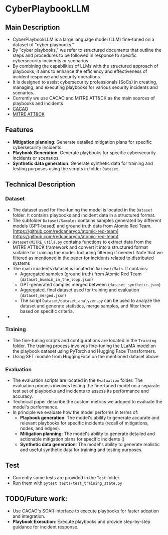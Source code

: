 # CyberPlaybookLLM 

## Main Description

 - CyberPlaybookLLM is a large language model (LLM) fine-tuned on a dataset of "cyber playbooks."
 - By "cyber playbooks," we refer to structured documents that outline the steps and procedures to be followed in response to specific cybersecurity incidents or scenarios.
 - By combining the capabilities of LLMs with the structured approach of playbooks, it aims to enhance the efficiency and effectiveness of incident response and security operations.
 - It is designed to assist cybersecurity professionals (SoCs) in creating, managing, and executing playbooks for various security incidents and scenarios. 
 - Currently we use CACAO and MITRE ATT&CK as the main sources of playbooks and incidents
 - [CACAO](https://cacao.mitre.org/)
 - [MITRE ATT&CK](https://attack.mitre.org/)

## Features
- **Mitigation planning**: Generate detailed mitigation plans for specific cybersecurity incidents.
- **Playbook Generation**: Generate playbooks for specific cybersecurity incidents or scenarios.
- **Synthetic data generation**: Generate synthetic data for training and testing purposes using the scripts in folder `Dataset`.


## Technical Description
### Dataset 
 - The dataset used for fine-tuning the model is located in the `Dataset` folder. It contains playbooks and incident data in a structured format.
 - The subfolder `Dataset/Samples` contains samples generated by different models (GPT-based) and ground truth data from Atomic Red Team. [https://github.com/redcanaryco/atomic-red-team](https://github.com/redcanaryco/atomic-red-team) 
 - `Dataset\MITRE_utils.py` contains functions to extract data from the MITRE ATT&CK framework and convert it into a structured format suitable for training the model. Including filtering if needed. Note that we filtered as mentioned in the paper for incidents related to distributed systems
 - The main incidents dataset is located in `Dataset/Main`. It contains:
   - Aggregated samples (ground truth) from Atomic Red Team (`dataset_humain_in_the_loop.json`) 
   - GPT-generated samples merged between (`dataset_synthetic.json`)
   - Aggregated, final dataset used for training and evaluation (`dataset_merged.json`)
   - The script `Dataset/dataset_analyzer.py` can be used to analyze the dataset and generate statistics, merge samples, and filter them based on specific criteria.
 - 
### Training
 - The fine-tuning scripts and configurations are located in the `Training` folder. The training process involves fine-tuning the LLaMA model on the playbook dataset using PyTorch and Hugging Face Transformers.
 - Using SFT module from HuggingFace on the mentioned dataset above 

### Evaluation
 - The evaluation scripts are located in the `Evaluation` folder. The evaluation process involves testing the fine-tuned model on a separate test set of playbooks and incidents to assess its performance and accuracy.
 - Technical paper describe the custom metrics we adoped to evaluate the model's performance.
 - In principle we evaluate how the model performs in terms of:
   - **Playbook generation**: The model's ability to generate accurate and relevant playbooks for specific incidents (recall of mitigations, nodes, and edges).
   - **Mitigation planning**: The model's ability to generate detailed and actionable mitigation plans for specific incidents ()
   - **Synthetic data generation**: The model's ability to generate realistic and useful synthetic data for training and testing purposes.

## Test
- Currently some tests are provided in the `Test` folder.
- Run them with `pytest tests/test_training_state.py`

## TODO/Future work:
- Use CACAO's SOAR interface to execute playbooks for faster adoption and integration.
- **Playbook Execution**: Execute playbooks and provide step-by-step guidance for incident response.

